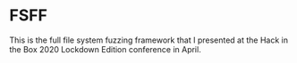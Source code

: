 # FSFF
This is the full file system fuzzing framework that I presented at the Hack in the Box 2020 Lockdown Edition conference in April.
